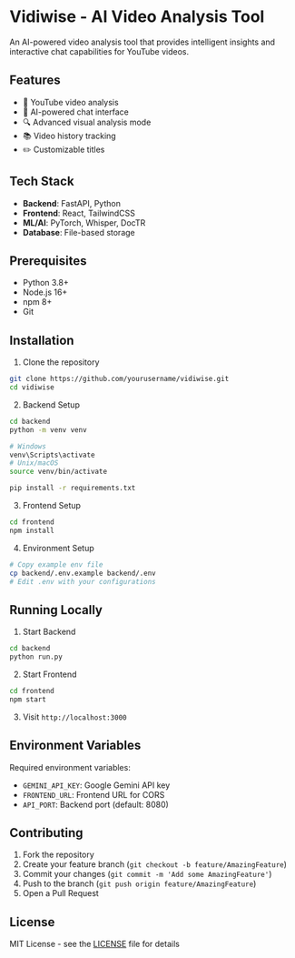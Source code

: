 # Vidiwise - AI Video Analysis Tool

An AI-powered video analysis tool that provides intelligent insights and interactive chat capabilities for YouTube videos.

## Features

- 🎥 YouTube video analysis
- 🤖 AI-powered chat interface
- 🔍 Advanced visual analysis mode
- 📚 Video history tracking
- ✏️ Customizable titles

## Tech Stack

- **Backend**: FastAPI, Python
- **Frontend**: React, TailwindCSS
- **ML/AI**: PyTorch, Whisper, DocTR
- **Database**: File-based storage

## Prerequisites

- Python 3.8+
- Node.js 16+
- npm 8+
- Git

## Installation

1. Clone the repository
```bash
git clone https://github.com/yourusername/vidiwise.git
cd vidiwise
```

2. Backend Setup
```bash
cd backend
python -m venv venv

# Windows
venv\Scripts\activate
# Unix/macOS
source venv/bin/activate

pip install -r requirements.txt
```

3. Frontend Setup
```bash
cd frontend
npm install
```

4. Environment Setup
```bash
# Copy example env file
cp backend/.env.example backend/.env
# Edit .env with your configurations
```

## Running Locally

1. Start Backend
```bash
cd backend
python run.py
```

2. Start Frontend
```bash
cd frontend
npm start
```

3. Visit `http://localhost:3000`

## Environment Variables

Required environment variables:

- `GEMINI_API_KEY`: Google Gemini API key
- `FRONTEND_URL`: Frontend URL for CORS
- `API_PORT`: Backend port (default: 8080)

## Contributing

1. Fork the repository
2. Create your feature branch (`git checkout -b feature/AmazingFeature`)
3. Commit your changes (`git commit -m 'Add some AmazingFeature'`)
4. Push to the branch (`git push origin feature/AmazingFeature`)
5. Open a Pull Request

## License

MIT License - see the [LICENSE](LICENSE) file for details

